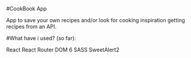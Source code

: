 #CookBook App

App to save your own recipes and/or look for cooking inspiration getting recipes from an API.

#What have i used? (so far):

React
React Router DOM 6
SASS
SweetAlert2
